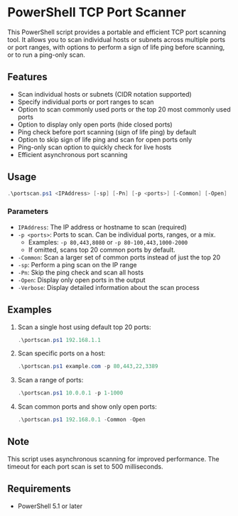 # PowerShell TCP Port Scanner

This PowerShell script provides a portable and efficient TCP port scanning tool. It allows you to scan individual hosts or subnets across multiple ports or port ranges, with options to perform a sign of life ping before scanning, or to run a ping-only scan.

## Features

- Scan individual hosts or subnets (CIDR notation supported)
- Specify individual ports or port ranges to scan
- Option to scan commonly used ports or the top 20 most commonly used ports
- Option to display only open ports (hide closed ports)
- Ping check before port scanning (sign of life ping) by default
- Option to skip sign of life ping and scan for open ports only
- Ping-only scan option to quickly check for live hosts
- Efficient asynchronous port scanning

## Usage

```powershell
.\portscan.ps1 <IPAddress> [-sp] [-Pn] [-p <ports>] [-Common] [-Open] [-Verbose]
```

### Parameters

- `IPAddress`: The IP address or hostname to scan (required)
- `-p <ports>`: Ports to scan. Can be individual ports, ranges, or a mix.
  - Examples: `-p 80,443,8080` or `-p 80-100,443,1000-2000`
  - If omitted, scans top 20 common ports by default.
- `-Common`: Scan a larger set of common ports instead of just the top 20
- `-sp`: Perform a ping scan on the IP range
- `-Pn`: Skip the ping check and scan all hosts
- `-Open`: Display only open ports in the output
- `-Verbose`: Display detailed information about the scan process

## Examples

1. Scan a single host using default top 20 ports:

   ```powershell
   .\portscan.ps1 192.168.1.1
   ```

2. Scan specific ports on a host:

   ```powershell
   .\portscan.ps1 example.com -p 80,443,22,3389
   ```

3. Scan a range of ports:

   ```powershell
   .\portscan.ps1 10.0.0.1 -p 1-1000
   ```

4. Scan common ports and show only open ports:

   ```powershell
   .\portscan.ps1 192.168.0.1 -Common -Open
   ```

## Note

This script uses asynchronous scanning for improved performance. The timeout for each port scan is set to 500 milliseconds.

## Requirements

- PowerShell 5.1 or later
